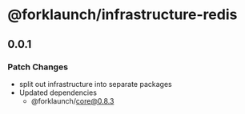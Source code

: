 # @forklaunch/infrastructure-redis

## 0.0.1

### Patch Changes

- split out infrastructure into separate packages
- Updated dependencies
  - @forklaunch/core@0.8.3
